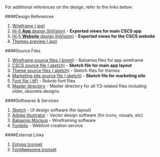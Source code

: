 For additional references on the design, refer to the links below: 

####Design References
1. [Wireframe (.jpg)](https://vltlabs.box.com/s/vxkf4qif3zd1hkj2s3a6)
1. [Hi-fi **App** design (InVision)](http://invis.io/5X24MCIGS) - **Exported views for main CSCS app**
1. [Hi-fi **Website** design (InVision)](https://projects.invisionapp.com/share/5X24MCIGS#/screens/70484470?maintainScrollPosition=false) - **Exported views for the CSCS website**
1. [Themes preview (.jpg)](https://vltlabs.box.com/s/4wjaqt4gcoxd1g8k4erc9eq8qrjbfw7b)

####Source Files
1. [Wireframe source files (.bmml)](https://vltlabs.box.com/s/5iwvqwk8cvs7tq3610sxj7w6k74u4uwk) - Balsamiq files for app wireframe
1. [CSCS source file (.sketch)](https://vltlabs.box.com/s/7cgnh6ijbitxf113lskn2n39jpqfdefs) - **Sketch file for main app layout**
1. [Theme source files (.sketch)](https://vltlabs.box.com/s/pm4bl5uanzqofh33haz0pzb6nc3qwa6j) - Sketch files for themes
1. [Marketing site source file (.sketch)](https://vltlabs.box.com/s/2m9yljxtfexhpqjptvhcbb0nm67nneco) - **Sketch file for marketing site**
1. [Font file (.ttf)](https://vltlabs.box.com/s/ah4hc2tdgxc41js94z2k17hg8xkgnrtf) - Roboto font files
1. [Master directory](https://vltlabs.box.com/s/twe8oezq8dq15qmdvav9v5xb10minjwe) - Master directory for all Y3-related files including older, obsolete designs.

####Softwares & Services
1. [Sketch](http://bohemiancoding.com/sketch/) - UI design software (for layout)
1. [Adobe Illustrator](http://www.adobe.com/sea/products/illustrator.html) - Vector design software (for icons, visuals, etc)
1. [Balsamiq Mockup](http://balsamiq.com/) - Wireframing software
1. [Fontello](http://fontello.com/) - Webfont creation service

####External Links
1. [Entypo Iconset](http://www.entypo.com/)
1. [FontAwesome Iconset](http://fortawesome.github.io/Font-Awesome/)